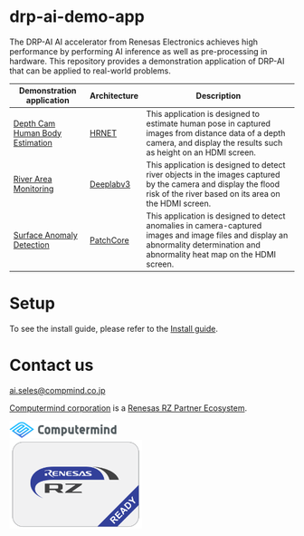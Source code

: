 # drp-ai-demo-app
The DRP-AI AI accelerator from Renesas Electronics achieves high performance by performing AI inference as well as pre-processing in hardware.
This repository provides a demonstration application of DRP-AI that can be applied to real-world problems.


| Demonstration application | Architecture | Description |
| --- | --- | --- |
| [Depth Cam Human Body Estimation](C02_depth_cam_human_body_estimation/README.md) | [HRNET](https://arxiv.org/pdf/1908.07919) | This application is designed to estimate human pose in captured images from distance data of a depth camera, and display the results such as height on an HDMI screen. |
| [River Area Monitoring](C01_river_area_monitoring/README.md) | [Deeplabv3](https://arxiv.org/pdf/1706.05587.pdf) | This application is designed to detect river objects in the images captured by the camera and display the flood risk of the river based on its area on the HDMI screen. |
| [Surface Anomaly Detection](C03_surface_anomaly_detection/README.md) | [PatchCore](https://arxiv.org/abs/2106.08265) | This application is designed to detect anomalies in camera-captured images and image files and display an abnormality determination and abnormality heat map on the HDMI screen. |

# Setup
To see the install guide, please refer to the [Install guide](installguide.md).

# Contact us
ai.seles@compmind.co.jp

[Computermind corporation](https://www.compmind.co.jp/) is a [Renesas RZ Partner Ecosystem](https://www.renesas.com/us/en/products/microcontrollers-microprocessors/rz-mpus/rz-partner-solutions).

<div>
<div><img src="./data/computermind-logo.png"></div>
<div><img src="./data/renesas-rz-ready-badge.png" width="234" height="156" alt="Renesas RZ Ready"></div>
</div>